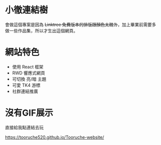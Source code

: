 # 小徹連結樹
會做這個專案是因為 ~~Linktree 免費版本的排版跟顏色太醜ㄌ~~，加上畢業前需要多做一些作品集，所以才生出這個網頁。

# 網站特色
* 使用 React 框架
* RWD 響應式網頁
* 可切換 亮/暗 主題
* 可愛 TK4 游標
* 社群連結推廣

# 沒有GIF展示
直接給我點連結去玩

https://tooruche520.github.io/Tooruche-website/